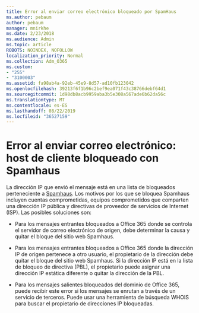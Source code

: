 ```yaml
---
title: Error al enviar correo electrónico bloqueado por SpamHaus
ms.author: pebaum
author: pebaum
manager: mnirkhe
ms.date: 2/23/2018
ms.audience: Admin
ms.topic: article
ROBOTS: NOINDEX, NOFOLLOW
localization_priority: Normal
ms.collection: Adm_O365
ms.custom:
- "255"
- "3100003"
ms.assetid: fa98ab4a-92eb-45e9-8d57-ad10fb123042
ms.openlocfilehash: 39213f6f1b96c2bef9ea071f43c38766debf64d1
ms.sourcegitcommit: 1d98db8acb9959aba3b5e308a567ade6b62da56c
ms.translationtype: MT
ms.contentlocale: es-ES
ms.lasthandoff: 08/22/2019
ms.locfileid: "36527159"
---
```

# <a name="error-sending-email-client-host-blocked-using-spamhaus"></a>Error al enviar correo electrónico: host de cliente bloqueado con Spamhaus

La dirección IP que envió el mensaje está en una lista de bloqueados perteneciente a [Spamhaus](https://go.microsoft.com/fwlink/p/?linkid=123245). Los motivos por los que se bloquea Spamhaus incluyen cuentas comprometidas, equipos comprometidos que comparten una dirección IP pública y directivas de proveedor de servicios de Internet (ISP). Las posibles soluciones son:
  
- Para los mensajes entrantes bloqueados a Office 365 donde se controla el servidor de correo electrónico de origen, debe determinar la causa y quitar el bloque del sitio web Spamhaus.

- Para los mensajes entrantes bloqueados a Office 365 donde la dirección IP de origen pertenece a otro usuario, el propietario de la dirección debe quitar el bloque del sitio web Spamhaus. Si la dirección IP está en la lista de bloqueo de directiva (PBL), el propietario puede asignar una dirección IP estática diferente o quitar la dirección de la PBL.

- Para los mensajes salientes bloqueados del dominio de Office 365, puede recibir este error si los mensajes se enrutan a través de un servicio de terceros. Puede usar una herramienta de búsqueda WHOIS para buscar el propietario de direcciones IP bloqueadas.
